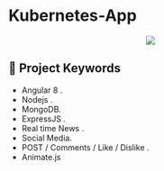# Kubernetes-App
<p style="text-align: center;">
  <img src="./assets/images/screenshot.png"/>
</p>

## 🎉 Project Keywords 

- Angular 8 .
- Nodejs . 
- MongoDB. 
- ExpressJS . 
- Real time News . 
- Social Media. 
- POST / Comments / Like / Dislike  . 
- Animate.js


